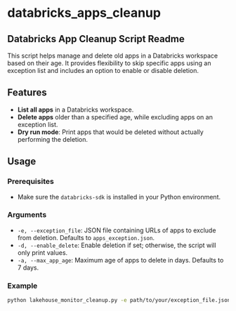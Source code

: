 # databricks_apps_cleanup

## Databricks App Cleanup Script Readme

This script helps manage and delete old apps in a Databricks workspace based on their age. It provides flexibility to skip specific apps using an exception list and includes an option to enable or disable deletion.

## Features
- **List all apps** in a Databricks workspace.
- **Delete apps** older than a specified age, while excluding apps on an exception list.
- **Dry run mode**: Print apps that would be deleted without actually performing the deletion.

## Usage

### Prerequisites
- Make sure the `databricks-sdk` is installed in your Python environment.

### Arguments
- `-e, --exception_file`: JSON file containing URLs of apps to exclude from deletion. Defaults to `apps_exception.json`.
- `-d, --enable_delete`: Enable deletion if set; otherwise, the script will only print values.
- `-a, --max_app_age`: Maximum age of apps to delete in days. Defaults to 7 days.

### Example
```bash
python lakehouse_monitor_cleanup.py -e path/to/your/exception_file.json -d -a 10